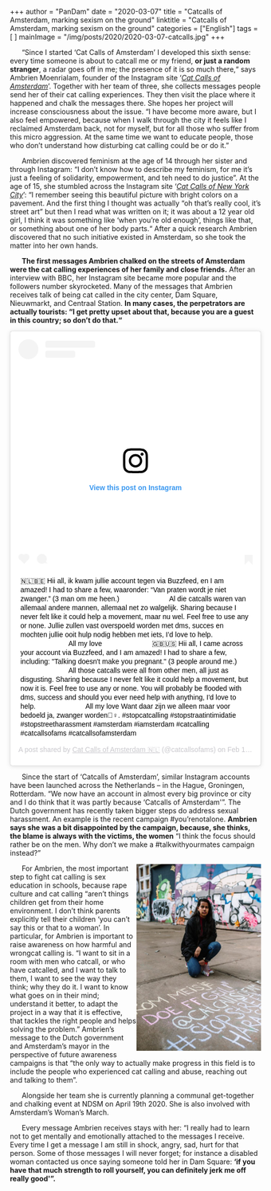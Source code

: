 +++
author = "PanDam"
date = "2020-03-07"
title = "Catcalls of Amsterdam, marking sexism on the ground"
linktitle = "Catcalls of Amsterdam, marking sexism on the ground"
categories = ["English"]
tags = [
]
mainImage = "/img/posts/2020/2020-03-07-catcalls.jpg"
+++

&nbsp;&nbsp;&nbsp;&nbsp;&nbsp;&nbsp;“Since I started ‘Cat Calls of Amsterdam’ I developed this sixth sense: every time someone is about to catcall me or my friend, **or just a random stranger**, a radar goes off in me; the presence of it is so much there,“ says Ambrien Moenrialam, founder of the Instagram site ‘_[Cat Calls of Amsterdam](https://www.instagram.com/catcallsofams/?hl=en)_’. Together with her team of three, she collects messages people send her of their cat calling experiences. They then visit the place where it happened and chalk the messages there.  She hopes her project will increase consciousness about the issue. “I have become more aware, but I also feel empowered, because when I walk through the city it feels like I reclaimed Amsterdam back, not for myself, but for all those who suffer from this micro aggression. At the same time we want to educate people, those who don’t understand how disturbing cat calling could be or do it.”


&nbsp;&nbsp;&nbsp;&nbsp;&nbsp;&nbsp;Ambrien discovered feminism at the age of 14 through her sister and through Instagram: “I don’t know how to describe my feminism, for me it’s just a feeling of solidarity, empowerment, and teh need to do justice”. At the age of 15, she stumbled across the Instagram site ‘_[Cat Calls of New York City](https://www.instagram.com/catcallsofnyc/?hl=en)_’: “I remember seeing this beautiful picture with bright colors on a pavement. And the first thing I thought was actually “oh that’s really cool, it’s street art” but then I read what was written on it; it was about a 12 year old girl, I think it was something like ‘when you’re old enough’, things like that, or something about one of her body parts.“ After a quick research Ambrien discovered that no such initiative existed in Amsterdam, so she took the matter into her own hands.

&nbsp;&nbsp;&nbsp;&nbsp;&nbsp;&nbsp;**The first messages Ambrien chalked on the streets of Amsterdam were the cat calling experiences of her family and close friends.** After an interview with BBC, her Instagram site became more popular and the followers number skyrocketed. Many of the messages that Ambrien receives talk of being cat called in the city center, Dam Square, Nieuwmarkt, and Centraal Station. **In many cases, the perpetrators are actually tourists: “I get pretty upset about that, because you are a guest in this country; so don’t do that.“**

<blockquote class="instagram-media" data-instgrm-captioned data-instgrm-permalink="https://www.instagram.com/p/B8n9W5ll2px/?utm_source=ig_embed&amp;utm_campaign=loading" data-instgrm-version="12" style=" background:#FFF; border:0; border-radius:3px; box-shadow:0 0 1px 0 rgba(0,0,0,0.5),0 1px 10px 0 rgba(0,0,0,0.15); margin: 1px; max-width:540px; min-width:326px; padding:0; width:99.375%; width:-webkit-calc(100% - 2px); width:calc(100% - 2px);"><div style="padding:16px;"> <a href="https://www.instagram.com/p/B8n9W5ll2px/?utm_source=ig_embed&amp;utm_campaign=loading" style=" background:#FFFFFF; line-height:0; padding:0 0; text-align:center; text-decoration:none; width:100%;" target="_blank"> <div style=" display: flex; flex-direction: row; align-items: center;"> <div style="background-color: #F4F4F4; border-radius: 50%; flex-grow: 0; height: 40px; margin-right: 14px; width: 40px;"></div> <div style="display: flex; flex-direction: column; flex-grow: 1; justify-content: center;"> <div style=" background-color: #F4F4F4; border-radius: 4px; flex-grow: 0; height: 14px; margin-bottom: 6px; width: 100px;"></div> <div style=" background-color: #F4F4F4; border-radius: 4px; flex-grow: 0; height: 14px; width: 60px;"></div></div></div><div style="padding: 19% 0;"></div> <div style="display:block; height:50px; margin:0 auto 12px; width:50px;"><svg width="50px" height="50px" viewBox="0 0 60 60" version="1.1" xmlns="https://www.w3.org/2000/svg" xmlns:xlink="https://www.w3.org/1999/xlink"><g stroke="none" stroke-width="1" fill="none" fill-rule="evenodd"><g transform="translate(-511.000000, -20.000000)" fill="#000000"><g><path d="M556.869,30.41 C554.814,30.41 553.148,32.076 553.148,34.131 C553.148,36.186 554.814,37.852 556.869,37.852 C558.924,37.852 560.59,36.186 560.59,34.131 C560.59,32.076 558.924,30.41 556.869,30.41 M541,60.657 C535.114,60.657 530.342,55.887 530.342,50 C530.342,44.114 535.114,39.342 541,39.342 C546.887,39.342 551.658,44.114 551.658,50 C551.658,55.887 546.887,60.657 541,60.657 M541,33.886 C532.1,33.886 524.886,41.1 524.886,50 C524.886,58.899 532.1,66.113 541,66.113 C549.9,66.113 557.115,58.899 557.115,50 C557.115,41.1 549.9,33.886 541,33.886 M565.378,62.101 C565.244,65.022 564.756,66.606 564.346,67.663 C563.803,69.06 563.154,70.057 562.106,71.106 C561.058,72.155 560.06,72.803 558.662,73.347 C557.607,73.757 556.021,74.244 553.102,74.378 C549.944,74.521 548.997,74.552 541,74.552 C533.003,74.552 532.056,74.521 528.898,74.378 C525.979,74.244 524.393,73.757 523.338,73.347 C521.94,72.803 520.942,72.155 519.894,71.106 C518.846,70.057 518.197,69.06 517.654,67.663 C517.244,66.606 516.755,65.022 516.623,62.101 C516.479,58.943 516.448,57.996 516.448,50 C516.448,42.003 516.479,41.056 516.623,37.899 C516.755,34.978 517.244,33.391 517.654,32.338 C518.197,30.938 518.846,29.942 519.894,28.894 C520.942,27.846 521.94,27.196 523.338,26.654 C524.393,26.244 525.979,25.756 528.898,25.623 C532.057,25.479 533.004,25.448 541,25.448 C548.997,25.448 549.943,25.479 553.102,25.623 C556.021,25.756 557.607,26.244 558.662,26.654 C560.06,27.196 561.058,27.846 562.106,28.894 C563.154,29.942 563.803,30.938 564.346,32.338 C564.756,33.391 565.244,34.978 565.378,37.899 C565.522,41.056 565.552,42.003 565.552,50 C565.552,57.996 565.522,58.943 565.378,62.101 M570.82,37.631 C570.674,34.438 570.167,32.258 569.425,30.349 C568.659,28.377 567.633,26.702 565.965,25.035 C564.297,23.368 562.623,22.342 560.652,21.575 C558.743,20.834 556.562,20.326 553.369,20.18 C550.169,20.033 549.148,20 541,20 C532.853,20 531.831,20.033 528.631,20.18 C525.438,20.326 523.257,20.834 521.349,21.575 C519.376,22.342 517.703,23.368 516.035,25.035 C514.368,26.702 513.342,28.377 512.574,30.349 C511.834,32.258 511.326,34.438 511.181,37.631 C511.035,40.831 511,41.851 511,50 C511,58.147 511.035,59.17 511.181,62.369 C511.326,65.562 511.834,67.743 512.574,69.651 C513.342,71.625 514.368,73.296 516.035,74.965 C517.703,76.634 519.376,77.658 521.349,78.425 C523.257,79.167 525.438,79.673 528.631,79.82 C531.831,79.965 532.853,80.001 541,80.001 C549.148,80.001 550.169,79.965 553.369,79.82 C556.562,79.673 558.743,79.167 560.652,78.425 C562.623,77.658 564.297,76.634 565.965,74.965 C567.633,73.296 568.659,71.625 569.425,69.651 C570.167,67.743 570.674,65.562 570.82,62.369 C570.966,59.17 571,58.147 571,50 C571,41.851 570.966,40.831 570.82,37.631"></path></g></g></g></svg></div><div style="padding-top: 8px;"> <div style=" color:#3897f0; font-family:Arial,sans-serif; font-size:14px; font-style:normal; font-weight:550; line-height:18px;"> View this post on Instagram</div></div><div style="padding: 12.5% 0;"></div> <div style="display: flex; flex-direction: row; margin-bottom: 14px; align-items: center;"><div> <div style="background-color: #F4F4F4; border-radius: 50%; height: 12.5px; width: 12.5px; transform: translateX(0px) translateY(7px);"></div> <div style="background-color: #F4F4F4; height: 12.5px; transform: rotate(-45deg) translateX(3px) translateY(1px); width: 12.5px; flex-grow: 0; margin-right: 14px; margin-left: 2px;"></div> <div style="background-color: #F4F4F4; border-radius: 50%; height: 12.5px; width: 12.5px; transform: translateX(9px) translateY(-18px);"></div></div><div style="margin-left: 8px;"> <div style=" background-color: #F4F4F4; border-radius: 50%; flex-grow: 0; height: 20px; width: 20px;"></div> <div style=" width: 0; height: 0; border-top: 2px solid transparent; border-left: 6px solid #f4f4f4; border-bottom: 2px solid transparent; transform: translateX(16px) translateY(-4px) rotate(30deg)"></div></div><div style="margin-left: auto;"> <div style=" width: 0px; border-top: 8px solid #F4F4F4; border-right: 8px solid transparent; transform: translateY(16px);"></div> <div style=" background-color: #F4F4F4; flex-grow: 0; height: 12px; width: 16px; transform: translateY(-4px);"></div> <div style=" width: 0; height: 0; border-top: 8px solid #F4F4F4; border-left: 8px solid transparent; transform: translateY(-4px) translateX(8px);"></div></div></div></a> <p style=" margin:8px 0 0 0; padding:0 4px;"> <a href="https://www.instagram.com/p/B8n9W5ll2px/?utm_source=ig_embed&amp;utm_campaign=loading" style=" color:#000; font-family:Arial,sans-serif; font-size:14px; font-style:normal; font-weight:normal; line-height:17px; text-decoration:none; word-wrap:break-word;" target="_blank">🇳🇱🇧🇪 Hii all, ik kwam jullie account tegen via Buzzfeed, en I am amazed! I had to share a few, waaronder: “Van praten wordt je niet zwanger.” (3 man om me heen.) ⠀⠀⠀⠀⠀⠀⠀⠀⠀ Al die catcalls waren van allemaal andere mannen, allemaal net zo walgelijk. Sharing because I never felt like it could help a movement, maar nu wel. Feel free to use any or none. Jullie zullen vast overspoeld worden met dms, succes en mochten jullie ooit hulp nodig hebben met iets, I’d love to help. ⠀⠀⠀⠀⠀⠀⠀⠀⠀ All my love ⠀⠀⠀⠀⠀⠀⠀⠀⠀ 🇬🇧🇺🇸 Hii all, I came across your account via Buzzfeed, and I am amazed! I had to share a few, including: &#34;Talking doesn&#39;t make you pregnant.&#34; (3 people around me.) ⠀⠀⠀⠀⠀⠀⠀⠀⠀ All those catcalls were all from other men, all just as disgusting. Sharing because I never felt like it could help a movement, but now it is. Feel free to use any or none. You will probably be flooded with dms, success and should you ever need help with anything, I&#39;d love to help. ⠀⠀⠀⠀⠀⠀⠀⠀⠀ All my love Want daar zijn we alleen maar voor bedoeld ja, zwanger worden🤦‍♀️. #stopcatcalling #stopstraatintimidatie #stopstreetharassment #amsterdam #iamsterdam #catcalling #catcallsofams #catcallsofamsterdam</a></p> <p style=" color:#c9c8cd; font-family:Arial,sans-serif; font-size:14px; line-height:17px; margin-bottom:0; margin-top:8px; overflow:hidden; padding:8px 0 7px; text-align:center; text-overflow:ellipsis; white-space:nowrap;">A post shared by <a href="https://www.instagram.com/catcallsofams/?utm_source=ig_embed&amp;utm_campaign=loading" style=" color:#c9c8cd; font-family:Arial,sans-serif; font-size:14px; font-style:normal; font-weight:normal; line-height:17px;" target="_blank"> Cat Calls of Amsterdam 🇳🇱</a> (@catcallsofams) on <time style=" font-family:Arial,sans-serif; font-size:14px; line-height:17px;" datetime="2020-02-16T10:26:26+00:00">Feb 16, 2020 at 2:26am PST</time></p></div></blockquote> <script async src="//www.instagram.com/embed.js"></script>


&nbsp;&nbsp;&nbsp;&nbsp;&nbsp;&nbsp;Since the start of ‘Catcalls of Amsterdam’, similar Instagram accounts have been launched across the Netherlands – in the Hague, Groningen, Rotterdam. “We now have an account in almost every big province or city and I do think that it was partly because ‘Catcalls of Amsterdam'”. The Dutch government has recently taken bigger steps do address sexual harassment. An example is the recent campaign #you’renotalone. **Ambrien says she was a bit disappointed by the campaign, because, she thinks, the blame is always with the victims, the women** “I think the focus should rather be on the men. Why don’t we make a #talkwithyourmates campaign instead?”

<img src="/img/posts/2020/2020-03-07-catcalls-2.jpg" style="width: 250px" align="right">

&nbsp;&nbsp;&nbsp;&nbsp;&nbsp;&nbsp;For Ambrien, the most important step to fight cat calling is sex education in schools, because rape culture and cat calling “aren’t things children get from their home environment. I don’t think parents explicitly tell their children ‘you can’t say this or that to a woman’. In particular, for Ambrien is important to raise awareness on how harmful and wrongcat calling is. “I want to sit in a room with men who catcall, or who have catcalled, and I want to talk to them, I want to see the way they think; why they do it. I want to know what goes on in their mind; understand it better, to adapt the project in a way that it is effective, that tackles the right people and helps solving the problem.” Ambrien’s message to the Dutch government and Amsterdam’s mayor in the perspective of future awareness campaigns is that “the only way to actually make progress in this field is to include the people who experienced cat calling and abuse, reaching out and talking to them”.

&nbsp;&nbsp;&nbsp;&nbsp;&nbsp;&nbsp;Alongside her team she is currently planning a communal get-together and chalking event at NDSM on April 19th 2020. She is also involved with Amsterdam’s Woman’s March.

&nbsp;&nbsp;&nbsp;&nbsp;&nbsp;&nbsp;Every message Ambrien receives stays with her: “I really had to learn not to get mentally and emotionally attached to the messages I receive. Every time I get a message I am still in shock, angry, sad, hurt for that person. Some of those messages I will never forget; for instance a disabled woman contacted us once saying someone told her in Dam Square: **‘if you have that much strength to roll yourself, you can definitely jerk me off really good'”.**